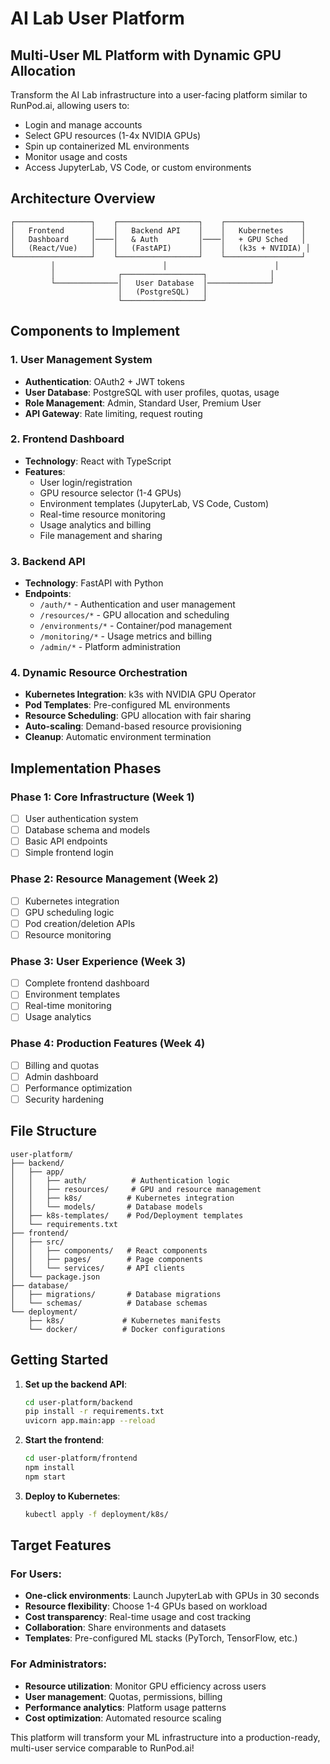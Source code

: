# AI Lab User Platform

## Multi-User ML Platform with Dynamic GPU Allocation

Transform the AI Lab infrastructure into a user-facing platform similar to RunPod.ai, allowing users to:
- Login and manage accounts
- Select GPU resources (1-4x NVIDIA GPUs)
- Spin up containerized ML environments
- Monitor usage and costs
- Access JupyterLab, VS Code, or custom environments

## Architecture Overview

```
┌─────────────────┐    ┌──────────────────┐    ┌─────────────────┐
│   Frontend      │    │   Backend API    │    │   Kubernetes    │
│   Dashboard     │────│   & Auth         │────│   + GPU Sched   │
│   (React/Vue)   │    │   (FastAPI)      │    │   (k3s + NVIDIA) │
└─────────────────┘    └──────────────────┘    └─────────────────┘
         │                        │                        │
         │              ┌──────────────────┐              │
         └──────────────│   User Database  │──────────────┘
                        │   (PostgreSQL)   │
                        └──────────────────┘
```

## Components to Implement

### 1. User Management System
- **Authentication**: OAuth2 + JWT tokens
- **User Database**: PostgreSQL with user profiles, quotas, usage
- **Role Management**: Admin, Standard User, Premium User
- **API Gateway**: Rate limiting, request routing

### 2. Frontend Dashboard
- **Technology**: React with TypeScript
- **Features**:
  - User login/registration
  - GPU resource selector (1-4 GPUs)
  - Environment templates (JupyterLab, VS Code, Custom)
  - Real-time resource monitoring
  - Usage analytics and billing
  - File management and sharing

### 3. Backend API
- **Technology**: FastAPI with Python
- **Endpoints**:
  - `/auth/*` - Authentication and user management
  - `/resources/*` - GPU allocation and scheduling
  - `/environments/*` - Container/pod management
  - `/monitoring/*` - Usage metrics and billing
  - `/admin/*` - Platform administration

### 4. Dynamic Resource Orchestration
- **Kubernetes Integration**: k3s with NVIDIA GPU Operator
- **Pod Templates**: Pre-configured ML environments
- **Resource Scheduling**: GPU allocation with fair sharing
- **Auto-scaling**: Demand-based resource provisioning
- **Cleanup**: Automatic environment termination

## Implementation Phases

### Phase 1: Core Infrastructure (Week 1)
- [ ] User authentication system
- [ ] Database schema and models
- [ ] Basic API endpoints
- [ ] Simple frontend login

### Phase 2: Resource Management (Week 2)
- [ ] Kubernetes integration
- [ ] GPU scheduling logic
- [ ] Pod creation/deletion APIs
- [ ] Resource monitoring

### Phase 3: User Experience (Week 3)
- [ ] Complete frontend dashboard
- [ ] Environment templates
- [ ] Real-time monitoring
- [ ] Usage analytics

### Phase 4: Production Features (Week 4)
- [ ] Billing and quotas
- [ ] Admin dashboard
- [ ] Performance optimization
- [ ] Security hardening

## File Structure

```
user-platform/
├── backend/
│   ├── app/
│   │   ├── auth/          # Authentication logic
│   │   ├── resources/     # GPU and resource management
│   │   ├── k8s/          # Kubernetes integration
│   │   └── models/       # Database models
│   ├── k8s-templates/    # Pod/Deployment templates
│   └── requirements.txt
├── frontend/
│   ├── src/
│   │   ├── components/   # React components
│   │   ├── pages/        # Page components
│   │   └── services/     # API clients
│   └── package.json
├── database/
│   ├── migrations/       # Database migrations
│   └── schemas/          # Database schemas
└── deployment/
    ├── k8s/             # Kubernetes manifests
    └── docker/          # Docker configurations
```

## Getting Started

1. **Set up the backend API**:
   ```bash
   cd user-platform/backend
   pip install -r requirements.txt
   uvicorn app.main:app --reload
   ```

2. **Start the frontend**:
   ```bash
   cd user-platform/frontend
   npm install
   npm start
   ```

3. **Deploy to Kubernetes**:
   ```bash
   kubectl apply -f deployment/k8s/
   ```

## Target Features

### For Users:
- **One-click environments**: Launch JupyterLab with GPUs in 30 seconds
- **Resource flexibility**: Choose 1-4 GPUs based on workload
- **Cost transparency**: Real-time usage and cost tracking
- **Collaboration**: Share environments and datasets
- **Templates**: Pre-configured ML stacks (PyTorch, TensorFlow, etc.)

### For Administrators:
- **Resource utilization**: Monitor GPU efficiency across users
- **User management**: Quotas, permissions, billing
- **Performance analytics**: Platform usage patterns
- **Cost optimization**: Automated resource scaling

This platform will transform your ML infrastructure into a production-ready, multi-user service comparable to RunPod.ai! 